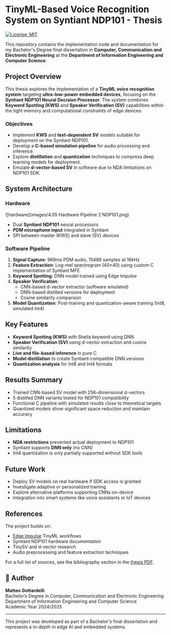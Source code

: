 # TinyML-Based Voice Recognition System on Syntiant NDP101 - Thesis  
[![License: MIT](https://img.shields.io/badge/License-MIT-yellow.svg)](https://opensource.org/licenses/MIT)

This repository contains the implementation code and documentation for my Bachelor's Degree final dissertation in **Computer, Communication and Electronic Engineering** at the **Department of Information Engineering and Computer Science**.

## Project Overview  
This thesis explores the implementation of a **TinyML voice recognition system** targeting **ultra-low-power embedded devices**, focusing on the **Syntiant NDP101 Neural Decision Processor**. The system combines **Keyword Spotting (KWS)** and **Speaker Verification (SV)** capabilities within the tight memory and computational constraints of edge devices.

### Objectives
- Implement **KWS** and **text-dependent SV** models suitable for deployment on the Syntiant NDP101.
- Develop a **C-based simulation pipeline** for audio processing and inference.
- Explore **distillation** and **quantization** techniques to compress deep learning models for deployment.
- Emulate **d-vector-based SV** in software due to NDA limitations on NDP101 SDK.

## System Architecture
### Hardware
![hardware](images/4.05 Hardware Pipeline 2 NDP101.png)
- Dual **Syntiant NDP101** neural processors  
- **PDM microphone input** integrated in Syntiant
- SPI between master (KWS) and slave (SV) devices  

### Software Pipeline
1. **Signal Capture**: 968ms PDM audio, 15488 samples at 16kHz  
2. **Feature Extraction**: Log-mel spectrogram (40×40) using custom C implementation of Syntiant MFE  
3. **Keyword Spotting**: DNN model trained using Edge Impulse  
4. **Speaker Verification**:
   - CNN-based d-vector extractor (software emulated)
   - DNN-based distilled versions for deployment
   - Cosine similarity comparison
5. **Model Quantization**: Post-training and quantization-aware training (Int8, simulated Int4)

## Key Features

- **Keyword Spotting (KWS)** with Sheila keyword using DNN  
- **Speaker Verification (SV)** using d-vector extraction and cosine similarity  
- **Live and file-based inference** in pure C  
- **Model distillation** to create Syntiant-compatible DNN versions  
- **Quantization analysis** for Int8 and Int4 formats

## Results Summary
- Trained CNN-based SV model with 256-dimensional d-vectors  
- 5 distilled DNN variants tested for NDP101 compatibility  
- Functional C pipeline with simulated results close to theoretical targets  
- Quantized models show significant space reduction and maintain accuracy  

## Limitations
- **NDA restrictions** prevented actual deployment to NDP101  
- Syntiant supports **DNN only** (no CNN)  
- Int4 quantization is only partially supported without SDK tools  

## Future Work
- Deploy SV models on real hardware if SDK access is granted  
- Investigate adaptive or personalized training  
- Explore alternative platforms supporting CNNs on-device  
- Integration into smart systems like voice assistants or IoT devices  

## References
The project builds on:
- [Edge Impulse](https://www.edgeimpulse.com/) TinyML workflows  
- Syntiant NDP101 hardware documentation  
- TinySV and d-vector research  
- Audio preprocessing and feature extraction techniques  

For a full list of sources, see the bibliography section in the [thesis PDF](https://github.com/Gotta003/Syntiant-NDP101-Speaker-Verification-Thesis).

## 👤 Author
**Matteo Gottardelli**  
Bachelor’s Degree in Computer, Communication and Electronic Engineering  
Department of Information Engineering and Computer Science  
Academic Year 2024/2025

---

This project was developed as part of a Bachelor's final dissertation and represents a in-depth in edge AI and embedded systems.
